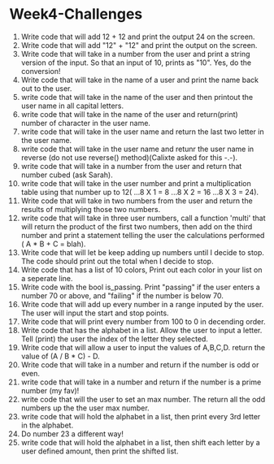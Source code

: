 # Week4-Challenges
1. Write code that will add 12 + 12 and print the output 24 on the screen.
2. Write code that will add "12" + "12" and print the output on the screen.
3. Write code that will take in a number from the user and print a string version of the input. So that an input of 10, prints as "10". Yes, do the conversion!
4. Write code that will take in the name of a user and print the name back out to the user.
5. write code that will take in the name of the user and then printout the user name in all capital letters. 
6. write code that will take in the name of the user and return(print) number of character in the user name.
7. write code that will take in the user name and return the last two letter in the user name. 
8. write code that will take in the user name and retunr the user name in reverse (do not use reverse() method)(Calixte asked for this -.-).
9. write code that will take in a number from the user and return that number cubed (ask Sarah).
10. write code that will take in the user number and print a multiplication table using that number up to 12( 
    ...8 X 1 = 8
    ...8 X 2 = 16
    ...8 X 3 = 24).
11. Write code that will take in two numbers from the user and return the results of multiplying those two numbers.
12. write code that will take in three user numbers, call a function 'multi' that will return the product of the first two numbers, then add on the third number and print a statement telling the user the calculations performed ( A * B + C = blah).
13. Write code that will let be keep adding up numbers until I decide to stop. The code should print out the total when I decide to stop. 
14. Write code that has a list of 10 colors, Print out each color in your list on a seperate line. 
15. Write code with the bool is_passing. Print "passing" if the user enters a number 70 or above, and "failing" if the number is below 70.
16. Write code that will add up every number in a range inputed by the user. The user will input the start and stop points. 
17. Write code that will print every number from 100 to 0 in decending order. 
18. Write code that has the alphabet in a list. Allow the user to input a letter. Tell (print) the user the index of the letter they selected. 
19. Write code that will allow a user to input the values of A,B,C,D. return the value of (A / B * C) - D.
20. Write code that will take in a number and return if the number is odd or even.
21. write code that will take in a number and return if the number is a prime number (my fav)! 
22. write code that will the user to set an max number. The return all the odd numbers up the the user max number. 
23. write code that will hold the alphabet in a list, then print every 3rd letter in the alphabet. 
24. Do number 23 a different way!
25. write code that will hold the alphabet in a list, then shift each letter by a user defined amount, then print the shifted list. 

